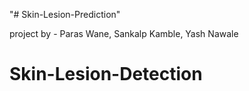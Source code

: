 "# Skin-Lesion-Prediction" 


project by - Paras Wane, Sankalp Kamble, Yash Nawale
# Skin-Lesion-Detection
